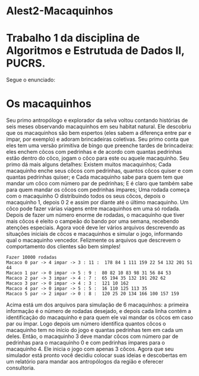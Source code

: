 # Alest2-Macaquinhos

# Trabalho 1 da disciplina de Algoritmos e Estrutuda de Dados II, PUCRS.

Segue o enunciado:

# Os macaquinhos
Seu primo antropólogo e explorador da selva voltou contando histórias de seis meses observando macaquinhos em seu habitat natural. Ele descobriu que os macaquinhos são bem espertos (eles sabem a diferença entre par e ímpar, por exemplo) e adoram brincadeiras coletivas. Seu primo conta que eles tem uma versão primitiva de bingo que preenche tardes de brincadeira: eles enchem côcos com pedrinhas e de acordo com quantas pedrinhas estão dentro do côco, jogam o côco para este ou aquele macaquinho. Seu primo dá mais alguns detalhes:
 	Existem muitos macaquinhos;
 	Cada macaquinho enche seus côcos com pedrinhas, quantos côcos quiser e com quantas pedrinhas quiser; e Cada macaquinho sabe para quem tem que mandar um côco com número par de pedrinhas;   E é claro que também sabe para quem mandar os côcos com pedrinhas ímpares;
 	Uma rodada começa com o macaquinho O distribuindo todos os seus côcos, depois o macaquinho 1, depois 0 2 e assim por diante até o último macaquinho. Um côco pode fazer várias viagens entre macaquinhos em uma só rodada.
 	Depois de fazer um número enorme de rodadas, o macaquinho que tiver mais côcos é eleito o campeão do bando por uma semana, recebendo atenções especiais.
Agora você deve ler vários arquivos descrevendo as situações iniciais de côcos e macaquinhos e simular o jogo, informando qual o macaquinho vencedor. Felizmente os arquivos que descrevem o comportamento dos clientes são bem simples!
	
	Fazer 10000 rodadas
	Macaco 0 par -> 4 impar -> 3 : 11 :  178 84 1 111 159 22 54 132 201 51 44
	Macaco 1 par -> 0 impar -> 5 : 9 :  80 82 10 83 98 31 56 84 53
	Macaco 2 par -> 3 impar -> 4 : 7 :  65 194 35 132 191 202 62
	Macaco 3 par -> 0 impar -> 4 : 3 :  121 10 162
	Macaco 4 par -> 0 impar -> 5 : 5 :  16 110 125 113 35
	Macaco 5 par -> 2 impar -> 0 : 8 :  120 25 20 134 166 100 157 159

Acima está um dos arquivos para simulação de 6 macaquinhos: a primeira informação é o número de rodadas desejado, e depois cada linha contém a identificação do macaquinho e para quem ele vai mandar os côcos em caso par ou ímpar. Logo depois um número identifica quantos côcos o macaquinho tem no início do jogo e quantas pedrinhas tem em cada um deles. Então, o macaquinho 3 deve mandar côcos com número par de pedrinhas para o macaquinho 0 e com pedrinhas ímpares para o macaquinho 4. Ele inicia o jogo com apenas 3 côcos.
Agora que seu simulador está pronto você decidiu colocar suas ideias e descobertas em um relatório para mandar aos antropólogos da região e oferecer consultoria.

